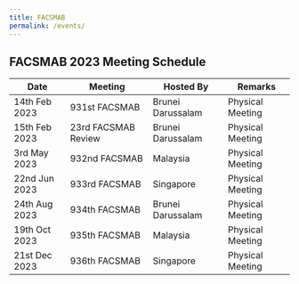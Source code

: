 ```yaml
---
title: FACSMAB
permalink: /events/
---
```

## **FACSMAB 2023 Meeting Schedule**

| Date| Meeting| Hosted By | Remarks |
| ------------ | ------------- | ------------- | ------------- |
|14th Feb 2023 | 931st FACSMAB | Brunei Darussalam| Physical Meeting |
|15th Feb 2023 | 23rd FACSMAB Review | Brunei Darussalam | Physical Meeting |
|3rd May 2023 | 932nd FACSMAB | Malaysia | Physical Meeting |
|22nd Jun 2023 | 933rd FACSMAB | Singapore | Physical Meeting |
|24th Aug 2023 | 934th FACSMAB | Brunei Darussalam | Physical Meeting |
|19th Oct 2023 | 935th FACSMAB | Malaysia | Physical Meeting |
|21st Dec 2023 | 936th FACSMAB | Singapore | Physical Meeting |